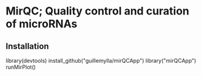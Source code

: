 # MirQC; Quality control and curation of microRNAs

## Installation

library(devtools)
install_github("guillemylla/mirQCApp")
library("mirQCApp")
runMirPlot()
